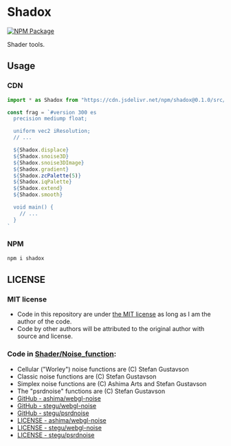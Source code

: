 # Shadox

[![NPM Package][npm]][npm-url]

Shader tools.

## Usage

### CDN

```js
import * as Shadox from "https://cdn.jsdelivr.net/npm/shadox@0.1.0/src/Shadox.js"

const frag = `#version 300 es
  precision mediump float;

  uniform vec2 iResolution;
  // ...

  ${Shadox.displace}
  ${Shadox.snoise3D}
  ${Shadox.snoise3DImage}
  ${Shadox.gradient}
  ${Shadox.zcPalette(5)}
  ${Shadox.iqPalette}
  ${Shadox.extend}
  ${Shadox.smooth}

  void main() {
    // ...
  }
`
```

### NPM

```bash
npm i shadox
```

## LICENSE

### MIT license

- Code in this repository are under [the MIT license](https://github.com/ZRNOF/Shadox/blob/main/LICENSE) as long as I am the author of the code.
- Code by other authors will be attributed to the original author with source and license.

### Code in [Shader/Noise_function](https://github.com/ZRNOF/Shadox/tree/main/src/Generate/Noise_functions/):

- Cellular ("Worley") noise functions are (C) Stefan Gustavson
- Classic noise functions are (C) Stefan Gustavson
- Simplex noise functions are (C) Ashima Arts and Stefan Gustavson
- The "psrdnoise" functions are (C) Stefan Gustavson
- [GitHub - ashima/webgl-noise](https://github.com/ashima/webgl-noise)
- [GitHub - stegu/webgl-noise](https://github.com/stegu/webgl-noise)
- [GitHub - stegu/psrdnoise](https://github.com/stegu/psrdnoise/)
- [LICENSE - ashima/webgl-noise](https://github.com/ashima/webgl-noise/blob/master/LICENSE)
- [LICENSE - stegu/webgl-noise](https://github.com/stegu/webgl-noise/blob/master/LICENSE)
- [LICENSE - stegu/psrdnoise](https://github.com/stegu/psrdnoise#license)

[npm]: https://img.shields.io/npm/v/shadox
[npm-url]: https://www.npmjs.com/package/shadox

